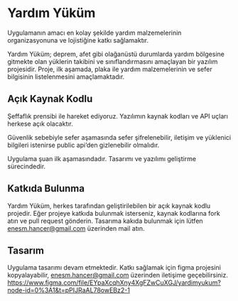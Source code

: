 # Yardım Yüküm

Uygulamanın amacı en kolay şekilde yardım malzemelerinin organizasyonuna ve lojistiğine katkı sağlamaktır. 

Yardım Yüküm; deprem, afet gibi olağanüstü durumlarda yardım bölgesine gitmekte olan yüklerin takibini ve sınıflandırmasını amaçlayan bir yazılım projesidir. Proje, ilk aşamada, plaka ile yardım malzemelerinin ve sefer bilgisinin listelenmesini amaçlamaktadır.

## Açık Kaynak Kodlu

Şeffaflık prensibi ile hareket ediyoruz. Yazılımın kaynak kodları ve API uçları herkese açık olacaktır.

Güvenlik sebebiyle sefer aşamasında sefer şifrelenebilir, iletişim ve yüklenici bilgileri istenirse public api’den gizlenebilir olmalıdır. 

Uygulama şuan ilk aşamasındadır. Tasarımı ve yazılımı geliştirme sürecindedir.

## Katkıda Bulunma

Yardım Yüküm, herkes tarafından geliştirilebilen bir açık kaynak kodlu projedir. Eğer projeye katkıda bulunmak isterseniz, kaynak kodlarına fork atın ve pull request gönderin.
Tasarıma kakıda bulunmak için lütfen enesm.hancer@gmail.com üzerinden mail atın.

## Tasarım

Uygulama tasarımı devam etmektedir. Katkı sağlamak için figma projesini kopyalayabilir, enesm.hancer@gmail.com üzerinden iletişime geçebilirsiniz.
https://www.figma.com/file/EYpaXcqhXny4XgFZwCuXGJ/yardimyukum?node-id=0%3A1&t=pPIJRaAL78owEBz2-1